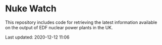 # Nuke Watch

This repository includes code for retrieving the latest information available on the output of EDF nuclear power plants in the UK.

Last updated: 2020-12-12 11:06